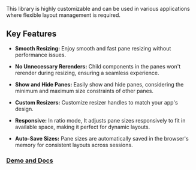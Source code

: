 
This library is highly customizable and can be used in
various applications where flexible layout management is required.

## Key Features

* **Smooth Resizing:** Enjoy smooth and fast pane resizing without performance issues.

* **No Unnecessary Rerenders:** Child components in the panes won't rerender during resizing, ensuring a seamless experience.

* **Show and Hide Panes:** Easily show and hide panes, considering the minimum and maximum size constraints of other panes.

* **Custom Resizers:** Customize resizer handles to match your app's design.

* **Responsive:** In ratio mode, It adjusts pane sizes responsively to fit in available space, making it perfect for dynamic layouts.

* **Auto-Save Sizes:** Pane sizes are automatically saved in the browser's memory for consistent layouts across sessions.

### [Demo and Docs](https://bipankishore.github.io/resizable-panes-demo/)
